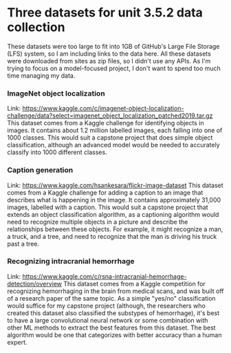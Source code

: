 # Three datasets for unit 3.5.2 data collection

These datasets were too large to fit into 1GB of GitHub's Large File Storage (LFS) system, so I am including links to the data here. All these datasets were downloaded from sites as zip files, so I didn't use any APIs. As I'm trying to focus on a model-focused project, I don't want to spend too much time managing my data.

### ImageNet object localization

Link: https://www.kaggle.com/c/imagenet-object-localization-challenge/data?select=imagenet_object_localization_patched2019.tar.gz
This dataset comes from a Kaggle challenge for identifying objects in images. It contains about 1.2 million labelled images, each falling into one of 1000 classes. This would suit a capstone project that does simple object classification, although an advanced model would be needed to accurately classify into 1000 different classes.

### Caption generation
Link: https://www.kaggle.com/hsankesara/flickr-image-dataset
This dataset comes from a Kaggle challenge for adding a caption to an image that describes what is happening in the image. It contains approximately 31,000 images, labelled with a caption. This would suit a capstone project that extends an object classification algorithm, as a captioning algorithm would need to recognize multiple objects in a picture and describe the relationships between these objects. For example, it might recognize a man, a truck, and a tree, and need to recognize that the man is driving his truck past a tree.

### Recognizing intracranial hemorrhage
Link: https://www.kaggle.com/c/rsna-intracranial-hemorrhage-detection/overview
This dataset comes from a Kaggle competition for recognizing hemorrhaging in the brain from medical scans, and was built off of a research paper of the same topic. As a simple "yes/no" classification would suffice for my capstone project (although, the researchers who created this dataset also classified the substypes of hemorrhage), it's best to have a large convolutional neural network or some combination with other ML methods to extract the best features from this dataset. The best algorithm would be one that categorizes with better accuracy than a human expert.
